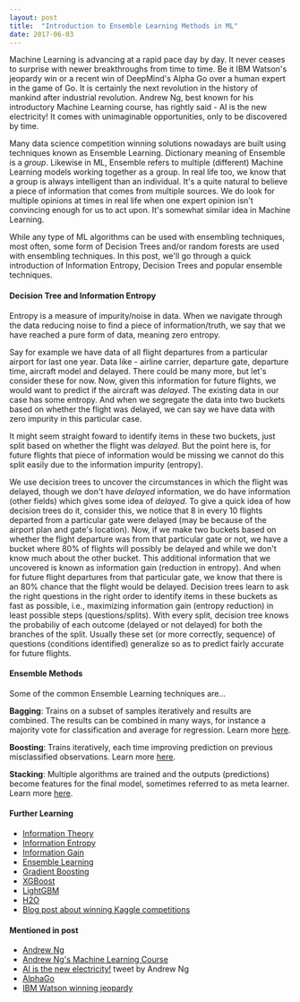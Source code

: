 ```yaml
---
layout: post
title:  "Introduction to Ensemble Learning Methods in ML"
date: 2017-06-03
---
```


Machine Learning is advancing at a rapid pace day by day. It never ceases to surprise with newer breakthroughs from time to time. Be it IBM Watson's jeopardy win or a recent win of DeepMind's Alpha Go over a human expert in the game of Go. It is certainly the next revolution in the history of mankind after industrial revolution. Andrew Ng, best known for his introductory Machine Learning course, has rightly said - AI is the new electricity! It comes with unimaginable opportunities, only to be discovered by time.

Many data science competition winning solutions nowadays are built using techniques known as Ensemble Learning. Dictionary meaning of Ensemble is a _group_. Likewise in ML, Ensemble refers to multiple (different) Machine Learning models working together as a group. In real life too, we know that a group is always intelligent than an individual. It's a quite natural to believe a piece of information that comes from multiple sources. We do look for multiple opinions at times in real life when one expert opinion isn't convincing enough for us to act upon. It's somewhat similar idea in Machine Learning. 

While any type of ML algorithms can be used with ensembling techniques, most often, some form of Decision Trees and/or random forests are used with ensembling techniques. In this post, we'll go through a quick introduction of Information Entropy, Decision Trees and popular ensemble techniques.

#### __Decision Tree and Information Entropy__ 
Entropy is a measure of impurity/noise in data. When we navigate through the data reducing noise to find a piece of information/truth, we say that we have reached a pure form of data, meaning zero entropy. 

Say for example we have data of all flight departures from a particular airport for last one year. Data like - airline carrier, departure gate, departure time, aircraft model and delayed. There could be many more, but let's consider these for now. Now, given this information for future flights, we would want to predict if the aircraft was _delayed_. The existing data in our case has some entropy. And when we segregate the data into two buckets based on whether the flight was delayed, we can say we have data with zero impurity in this particular case.

It might seem straight foward to identify items in these two buckets, just split based on whether the flight was _delayed_. But the point here is, for future flights that piece of information would be missing we cannot do this split easily due to the information impurity (entropy).

We use decision trees to uncover the circumstances in which the flight was delayed, though we don't have _delayed_ information, we do have information (other fields) which gives some idea of _delayed_. To give a quick idea of how decision trees do it, consider this, we notice that 8 in every 10 flights departed from a particular gate were delayed (may be because of the airport plan and gate's location). Now, if we make two buckets based on whether the flight departure was from that particular gate or not, we have a bucket where 80% of flights will possibly be delayed and while we don't know much about the other bucket. This additional information that we uncovered is known as information gain (reduction in entropy). And when for future flight departures from that particular gate, we know that there is an 80% chance that the flight would be delayed. Decision trees learn to ask the right questions in the right order to identify items in these buckets as fast as possible, i.e., maximizing information gain (entropy reduction) in least possible steps (questions/splits). With every split, decision tree knows the probabiliy of each outcome (delayed or not delayed) for both the branches of the split. Usually these set (or more correctly, sequence) of questions (conditions identified) generalize so as to predict fairly accurate for future flights.

#### __Ensemble Methods__
Some of the common Ensemble Learning techniques are...

__Bagging__: Trains on a subset of samples iteratively and results are combined. The results can be combined in many ways, for instance a majority vote for classification and average for regression. Learn more <A href="https://en.wikipedia.org/wiki/Bootstrap_aggregating" target="_blank">here</A>.

__Boosting__: Trains iteratively, each time improving prediction on previous misclassified observations. Learn more <A href="https://en.wikipedia.org/wiki/Boosting_(machine_learning)" target="_blank">here</A>.

__Stacking__: Multiple algorithms are trained and the outputs (predictions) become features for the final model, sometimes referred to as meta learner. Learn more <A href="https://en.wikipedia.org/wiki/Ensemble_learning#Stacking" target="_blank">here</A>.


#### Further Learning
* <A href="https://www.khanacademy.org/computing/computer-science/informationtheory" target="_blank">Information Theory</A>
* <A href="https://en.wikipedia.org/wiki/Entropy_(information_theory)" target="_blank">Information Entropy</A>
* <A href="https://en.wikipedia.org/wiki/Information_gain_in_decision_trees" target="_blank">Information Gain</A>
* <A href="https://en.wikipedia.org/wiki/Ensemble_learning" target="_blank">Ensemble Learning</A>
* <A href="https://en.wikipedia.org/wiki/Gradient_boosting" target="_blank">Gradient Boosting</A>
* <A href="https://xgboost.readthedocs.io/en/latest/" target="_blank">XGBoost</A>
* <A href="https://github.com/Microsoft/LightGBM" target="_blank">LightGBM</A>
* <A href="http://docs.h2o.ai/h2o/latest-stable/h2o-docs/data-science/gbm.html" target="_blank">H2O</A>
* <A href="https://www.import.io/post/how-to-win-a-kaggle-competition/" target="_blank">Blog post about winning Kaggle competitions</A>

#### Mentioned in post
* <A href="https://en.wikipedia.org/wiki/Andrew_Ng" target="_blank">Andrew Ng</A>
* <A href="https://www.coursera.org/learn/machine-learning" target="_blank">Andrew Ng's Machine Learning Course</A>
* <A href="https://twitter.com/andrewyng/status/735874952008589312?lang=en" target="_blank">AI is the new electricity!</A> tweet by Andrew Ng
* <A href="https://en.wikipedia.org/wiki/AlphaGo" target="_blank">AlphaGo</A>
* <A href="https://en.wikipedia.org/wiki/Watson_(computer)#Jeopardy.21" target="_blank">IBM Watson winning jeopardy</A>

